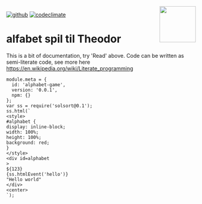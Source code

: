 <img src=https://raw.githubusercontent.com/KodeKunstner/unnamed-solsort-com-app/master/icon.png width=96 height=96 align=right>

[![github](https://img.shields.io/badge/github-KodeKunstner/unnamed-solsort-com-app-blue.svg)](https://github.com/KodeKunstner/unnamed-solsort-com-app)
[![codeclimate](https://img.shields.io/codeclimate/github/KodeKunstner/unnamed-solsort-com-app.svg)](https://codeclimate.com/github/KodeKunstner/unnamed-solsort-com-app)

# alfabet spil til Theodor

This is a bit of documentation, try 'Read' above. Code can be written as semi-literate code, see more here <https://en.wikipedia.org/wiki/Literate_programming>
    
    module.meta = {
      id: 'alphabet-game',
      version: '0.0.1',
      npm: {}
    };
    var ss = require('solsort@0.1');
    ss.html(`
    <style>
    #alphabet {
    display: inline-block;
    width: 100%;
    height: 100%;
    background: red;
    }
    </style>
    <div id=alphabet
    >
    ${123}
    {ss.htmlEvent('hello')}
    "Hello world"
    </div>
    <center>
    `);